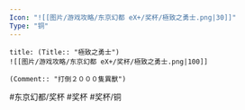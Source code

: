 ```yaml
---
Icon: "![[图片/游戏攻略/东京幻都 eX+/奖杯/極致之勇士.png|30]]"
Type: "铜"
---
```

```ad-common-bronze-trophy
title: (Title:: "極致之勇士")
![[图片/游戏攻略/东京幻都 eX+/奖杯/極致之勇士.png|100]]

(Comment:: "打倒２０００隻異獸")
```

#东京幻都/奖杯 #奖杯 #奖杯/铜
